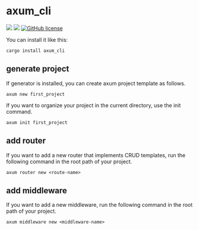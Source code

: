 # axum_cli

![](https://img.shields.io/badge/language-Rust-red) ![](https://img.shields.io/badge/version-0.3.0-brightgreen) [![GitHub license](https://img.shields.io/badge/license-MIT-blue.svg)](https://github.com/myyrakle/axum_cli/blob/master/LICENSE)

You can install it like this:

```
cargo install axum_cli
```

## generate project

If generator is installed, you can create axum project template as follows.

```
axum new first_project
```

If you want to organize your project in the current directory, use the init command.

```
axum init first_project
```

## add router

If you want to add a new router that implements CRUD templates, run the following command in the root path of your project.

```
axum router new <route-name>
```

## add middleware

If you want to add a new middleware, run the following command in the root path of your project.

```
axum middleware new <middleware-name>
```
